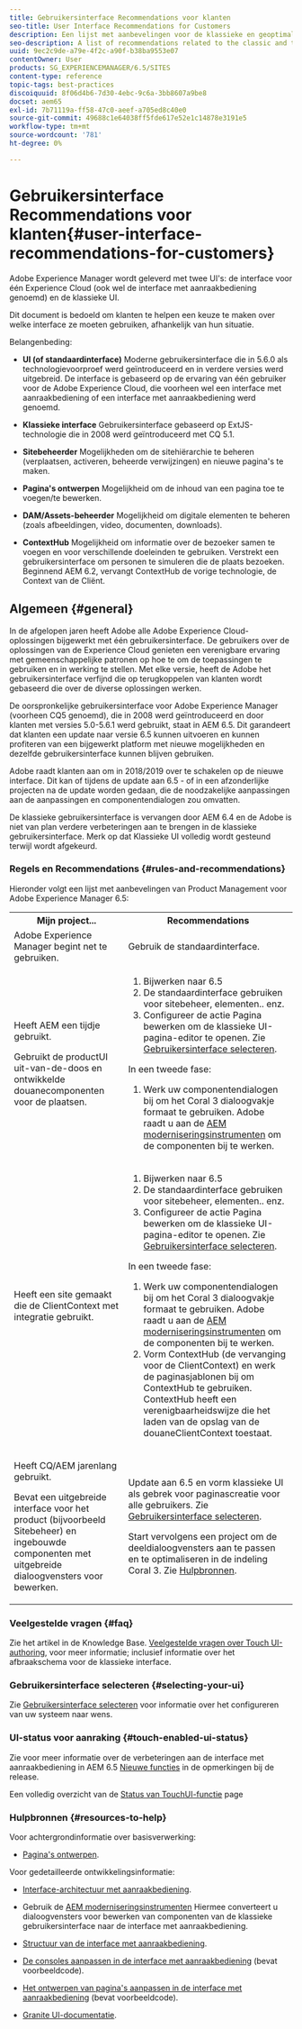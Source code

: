 ```yaml
---
title: Gebruikersinterface Recommendations voor klanten
seo-title: User Interface Recommendations for Customers
description: Een lijst met aanbevelingen voor de klassieke en geoptimaliseerde gebruikersinterfaces.
seo-description: A list of recommendations related to the classic and touch-optimized user interfaces.
uuid: 9ec2c9de-a79e-4f2c-a90f-b38ba9553e07
contentOwner: User
products: SG_EXPERIENCEMANAGER/6.5/SITES
content-type: reference
topic-tags: best-practices
discoiquuid: 8f06d4b6-7d30-4ebc-9c6a-3bb8607a9be8
docset: aem65
exl-id: 7b71119a-ff58-47c0-aeef-a705ed8c40e0
source-git-commit: 49688c1e64038ff5fde617e52e1c14878e3191e5
workflow-type: tm+mt
source-wordcount: '781'
ht-degree: 0%

---
```


# Gebruikersinterface Recommendations voor klanten{#user-interface-recommendations-for-customers}

Adobe Experience Manager wordt geleverd met twee UI&#39;s: de interface voor één Experience Cloud (ook wel de interface met aanraakbediening genoemd) en de klassieke UI.

Dit document is bedoeld om klanten te helpen een keuze te maken over welke interface ze moeten gebruiken, afhankelijk van hun situatie.

Belangenbeding:

* **UI (of standaardinterface)**
Moderne gebruikersinterface die in 5.6.0 als technologievoorproef werd geïntroduceerd en in verdere versies werd uitgebreid. De interface is gebaseerd op de ervaring van één gebruiker voor de Adobe Experience Cloud, die voorheen wel een interface met aanraakbediening of een interface met aanraakbediening werd genoemd.

* **Klassieke interface**
Gebruikersinterface gebaseerd op ExtJS-technologie die in 2008 werd geïntroduceerd met CQ 5.1.

* **Sitebeheerder**
Mogelijkheden om de sitehiërarchie te beheren (verplaatsen, activeren, beheerde verwijzingen) en nieuwe pagina&#39;s te maken.

* **Pagina&#39;s ontwerpen**
Mogelijkheid om de inhoud van een pagina toe te voegen/te bewerken.

* **DAM/Assets-beheerder**
Mogelijkheid om digitale elementen te beheren (zoals afbeeldingen, video, documenten, downloads).

* **ContextHub**
Mogelijkheid om informatie over de bezoeker samen te voegen en voor verschillende doeleinden te gebruiken. Verstrekt een gebruikersinterface om personen te simuleren die de plaats bezoeken. Beginnend AEM 6.2, vervangt ContextHub de vorige technologie, de Context van de Cliënt.

## Algemeen {#general}

In de afgelopen jaren heeft Adobe alle Adobe Experience Cloud-oplossingen bijgewerkt met één gebruikersinterface. De gebruikers over de oplossingen van de Experience Cloud genieten een verenigbare ervaring met gemeenschappelijke patronen op hoe te om de toepassingen te gebruiken en in werking te stellen. Met elke versie, heeft de Adobe het gebruikersinterface verfijnd die op terugkoppelen van klanten wordt gebaseerd die over de diverse oplossingen werken.

De oorspronkelijke gebruikersinterface voor Adobe Experience Manager (voorheen CQ5 genoemd), die in 2008 werd geïntroduceerd en door klanten met versies 5.0-5.6.1 werd gebruikt, staat in AEM 6.5. Dit garandeert dat klanten een update naar versie 6.5 kunnen uitvoeren en kunnen profiteren van een bijgewerkt platform met nieuwe mogelijkheden en dezelfde gebruikersinterface kunnen blijven gebruiken.

Adobe raadt klanten aan om in 2018/2019 over te schakelen op de nieuwe interface. Dit kan of tijdens de update aan 6.5 - of in een afzonderlijke projecten na de update worden gedaan, die de noodzakelijke aanpassingen aan de aanpassingen en componentendialogen zou omvatten.

De klassieke gebruikersinterface is vervangen door AEM 6.4 en de Adobe is niet van plan verdere verbeteringen aan te brengen in de klassieke gebruikersinterface. Merk op dat Klassieke UI volledig wordt gesteund terwijl wordt afgekeurd.

### Regels en Recommendations {#rules-and-recommendations}

Hieronder volgt een lijst met aanbevelingen van Product Management voor Adobe Experience Manager 6.5:

<table>
 <tbody>
  <tr>
   <th>Mijn project...</th>
   <th>Recommendations</th>
  </tr>
  <tr>
   <td>Adobe Experience Manager begint net te gebruiken.</td>
   <td>Gebruik de standaardinterface.</td>
  </tr>
  <tr>
   <td><p>Heeft AEM een tijdje gebruikt.</p> <p>Gebruikt de productUI uit-van-de-doos en ontwikkelde douanecomponenten voor de plaatsen.<br /> </p> </td>
   <td>
    <ol>
     <li>Bijwerken naar 6.5</li>
     <li>De standaardinterface gebruiken voor sitebeheer, elementen.. enz.<br /> </li>
     <li>Configureer de actie Pagina bewerken om de klassieke UI-pagina-editor te openen. Zie <a href="#selecting-your-ui">Gebruikersinterface selecteren</a>.</li>
    </ol> <p>In een tweede fase:</p>
    <ol>
     <li>Werk uw componentendialogen bij om het Coral 3 dialoogvakje formaat te gebruiken. Adobe raadt u aan de <a href="/help/sites-developing/modernization-tools.md">AEM moderniseringsinstrumenten</a> om de componenten bij te werken.</li>
    </ol> </td>
  </tr>
  <tr>
   <td>Heeft een site gemaakt die de ClientContext met integratie gebruikt.<br /> </td>
   <td>
    <ol>
     <li>Bijwerken naar 6.5</li>
     <li>De standaardinterface gebruiken voor sitebeheer, elementen.. enz.</li>
     <li>Configureer de actie Pagina bewerken om de klassieke UI-pagina-editor te openen. Zie <a href="#selecting-your-ui">Gebruikersinterface selecteren</a>.</li>
    </ol> <p>In een tweede fase:</p>
    <ol>
     <li>Werk uw componentendialogen bij om het Coral 3 dialoogvakje formaat te gebruiken. Adobe raadt u aan de <a href="/help/sites-developing/modernization-tools.md">AEM moderniseringsinstrumenten</a> om de componenten bij te werken.</li>
     <li>Vorm ContextHub (de vervanging voor de ClientContext) en werk de paginasjablonen bij om ContextHub te gebruiken. ContextHub heeft een verenigbaarheidswijze die het laden van de opslag van de douaneClientContext toestaat.</li>
    </ol> </td>
  </tr>
  <tr>
   <td><p>Heeft CQ/AEM jarenlang gebruikt.</p> <p>Bevat een uitgebreide interface voor het product (bijvoorbeeld Sitebeheer) en ingebouwde componenten met uitgebreide dialoogvensters voor bewerken.</p> </td>
   <td><p>Update aan 6.5 en vorm klassieke UI als gebrek voor paginascreatie voor alle gebruikers. Zie <a href="#selecting-your-ui">Gebruikersinterface selecteren</a>.</p> <p>Start vervolgens een project om de deeldialoogvensters aan te passen en te optimaliseren in de indeling Coral 3. Zie <a href="#resources-to-help">Hulpbronnen</a>.<br /> </p> </td>
  </tr>
 </tbody>
</table>

### Veelgestelde vragen {#faq}

Zie het artikel in de Knowledge Base. [Veelgestelde vragen over Touch UI-authoring](https://helpx.adobe.com/experience-manager/kb/index/touchui_faq.html), voor meer informatie; inclusief informatie over het afbraakschema voor de klassieke interface.

### Gebruikersinterface selecteren {#selecting-your-ui}

Zie [Gebruikersinterface selecteren](/help/sites-authoring/select-ui.md) voor informatie over het configureren van uw systeem naar wens.

### UI-status voor aanraking {#touch-enabled-ui-status}

Zie voor meer informatie over de verbeteringen aan de interface met aanraakbediening in AEM 6.5 [Nieuwe functies](/help/release-notes/release-notes.md#what-s-new) in de opmerkingen bij de release.

Een volledig overzicht van de [Status van TouchUI-functie](/help/release-notes/touch-ui-features-status.md) page

### Hulpbronnen {#resources-to-help}

Voor achtergrondinformatie over basisverwerking:

* [Pagina&#39;s ontwerpen](/help/sites-authoring/page-authoring.md).

Voor gedetailleerde ontwikkelingsinformatie:

* [Interface-architectuur met aanraakbediening](/help/sites-developing/touch-ui-concepts.md).
* Gebruik de [AEM moderniseringsinstrumenten](/help/sites-developing/modernization-tools.md) Hiermee converteert u dialoogvensters voor bewerken van componenten van de klassieke gebruikersinterface naar de interface met aanraakbediening.

* [Structuur van de interface met aanraakbediening](/help/sites-developing/touch-ui-structure.md).

* [De consoles aanpassen in de interface met aanraakbediening](/help/sites-developing/customizing-consoles-touch.md) (bevat voorbeeldcode).

* [Het ontwerpen van pagina&#39;s aanpassen in de interface met aanraakbediening](/help/sites-developing/customizing-page-authoring-touch.md) (bevat voorbeeldcode).

* [Granite UI-documentatie](https://helpx.adobe.com/experience-manager/6-5/sites/developing/using/reference-materials/granite-ui/api/index.html).
